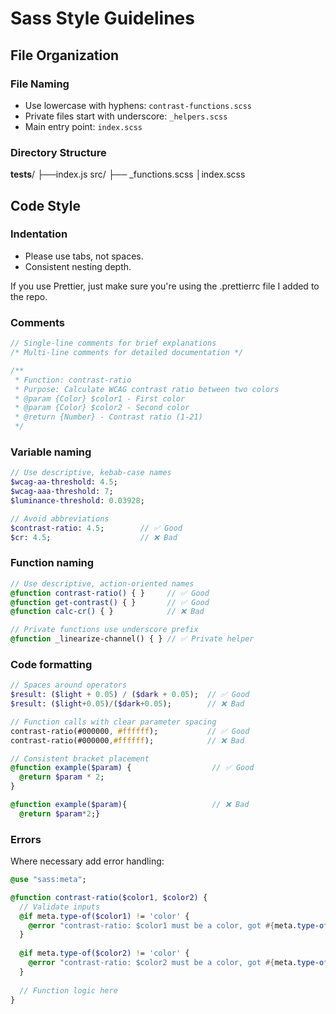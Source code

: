 # Sass Style Guidelines

## File Organization

### File Naming

- Use lowercase with hyphens: `contrast-functions.scss`
- Private files start with underscore: `_helpers.scss`
- Main entry point: `index.scss`

### Directory Structure

**tests**/ ├──index.js src/ ├── \_functions.scss │index.scss

## Code Style

### Indentation

- Please use tabs, not spaces.
- Consistent nesting depth.

If you use Prettier, just make sure you're using the .prettierrc file I added to
the repo.

### Comments

```scss
// Single-line comments for brief explanations
/* Multi-line comments for detailed documentation */

/**
 * Function: contrast-ratio
 * Purpose: Calculate WCAG contrast ratio between two colors
 * @param {Color} $color1 - First color
 * @param {Color} $color2 - Second color
 * @return {Number} - Contrast ratio (1-21)
 */
```

### Variable naming

```sass
// Use descriptive, kebab-case names
$wcag-aa-threshold: 4.5;
$wcag-aaa-threshold: 7;
$luminance-threshold: 0.03928;

// Avoid abbreviations
$contrast-ratio: 4.5;        // ✅ Good
$cr: 4.5;                    // ❌ Bad
```

### Function naming

```sass
// Use descriptive, action-oriented names
@function contrast-ratio() { }     // ✅ Good
@function get-contrast() { }       // ✅ Good
@function calc-cr() { }            // ❌ Bad

// Private functions use underscore prefix
@function _linearize-channel() { } // ✅ Private helper
```

### Code formatting

```sass
// Spaces around operators
$result: ($light + 0.05) / ($dark + 0.05);  // ✅ Good
$result: ($light+0.05)/($dark+0.05);        // ❌ Bad

// Function calls with clear parameter spacing
contrast-ratio(#000000, #ffffff);           // ✅ Good
contrast-ratio(#000000,#ffffff);            // ❌ Bad

// Consistent bracket placement
@function example($param) {                  // ✅ Good
  @return $param * 2;
}

@function example($param){                   // ❌ Bad
  @return $param*2;}
```

### Errors
Where necessary add error handling: 
```sass
@use "sass:meta";

@function contrast-ratio($color1, $color2) {
  // Validate inputs
  @if meta.type-of($color1) != 'color' {
    @error "contrast-ratio: $color1 must be a color, got #{meta.type-of($color1)}";
  }
  
  @if meta.type-of($color2) != 'color' {
    @error "contrast-ratio: $color2 must be a color, got #{meta.type-of($color2)}";
  }
  
  // Function logic here
}
```